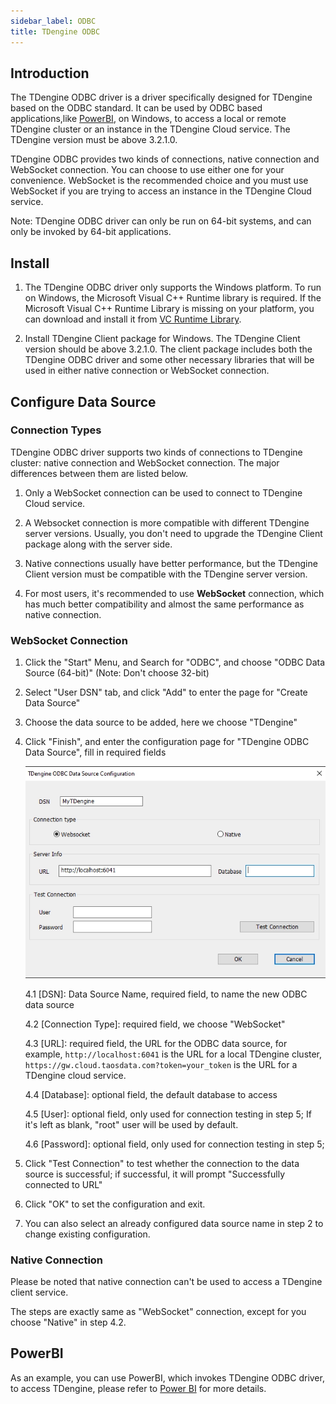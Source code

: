 ```yaml
---
sidebar_label: ODBC
title: TDengine ODBC
---
```


## Introduction

The TDengine ODBC driver is a driver specifically designed for TDengine based on the ODBC standard. It can be used by ODBC based applications,like [PowerBI](https://powerbi.microsoft.com), on Windows, to access a local or remote TDengine cluster or an instance in the TDengine Cloud service. The TDengine version must be above 3.2.1.0.

TDengine ODBC provides two kinds of connections, native connection and WebSocket connection. You can choose to use either one for your convenience. WebSocket is the recommended choice and you must use WebSocket if you are trying to access an instance in the TDengine Cloud service.

Note: TDengine ODBC driver can only be run on 64-bit systems, and can only be invoked by 64-bit applications.

## Install

1. The TDengine ODBC driver only supports the Windows platform. To run on Windows, the Microsoft Visual C++ Runtime library is required. If the Microsoft Visual C++ Runtime Library is missing on your platform, you can download and install it from [VC Runtime Library](https://learn.microsoft.com/en-us/cpp/windows/latest-supported-vc-redist?view=msvc-170).

2. Install TDengine Client package for Windows. The TDengine Client version should be above 3.2.1.0. The client package includes both the TDengine ODBC driver and some other necessary libraries that will be used in either native connection or WebSocket connection.

## Configure Data Source

### Connection Types

TDengine ODBC driver supports two kinds of connections to TDengine cluster: native connection and WebSocket connection. The major differences between them are listed below.

1. Only a WebSocket connection can be used to connect to TDengine Cloud service.

2. A Websocket connection is more compatible with different TDengine server versions. Usually, you don't need to upgrade the TDengine Client package along with the server side.

3. Native connections usually have better performance, but the TDengine Client version must be compatible with the TDengine server version.

4. For most users, it's recommended to use **WebSocket** connection, which has much better compatibility and almost the same performance as native connection.

### WebSocket Connection

1. Click the "Start" Menu, and Search for "ODBC", and choose "ODBC Data Source (64-bit)" (Note: Don't choose 32-bit)

2. Select "User DSN" tab, and click "Add" to enter the page for "Create Data Source"

3. Choose the data source to be added, here we choose "TDengine"

4. Click "Finish", and enter the configuration page for "TDengine ODBC Data Source", fill in required fields

    ![ODBC websocket connection config](./assets/odbc-ws-config-en.webp)

    4.1 [DSN]: Data Source Name, required field, to name the new ODBC data source

    4.2 [Connection Type]: required field, we choose "WebSocket"

    4.3 [URL]: required field, the URL for the ODBC data source, for example, `http://localhost:6041` is the URL for a local TDengine cluster, `https://gw.cloud.taosdata.com?token=your_token` is the URL for a TDengine cloud service.

    4.4 [Database]: optional field, the default database to access

    4.5 [User]: optional field, only used for connection testing in step 5; If it's left as blank, "root" user will be used by default.

    4.6 [Password]: optional field, only used for connection testing in step 5;

5. Click "Test Connection" to test whether the connection to the data source is successful; if successful, it will prompt "Successfully connected to URL"

6. Click "OK" to set the configuration and exit.

7. You can also select an already configured data source name in step 2 to change existing configuration.

### Native Connection

Please be noted that native connection can't be used to access a TDengine client service.

The steps are exactly same as "WebSocket" connection, except for you choose "Native" in step 4.2.

## PowerBI

As an example, you can use PowerBI, which invokes TDengine ODBC driver, to access TDengine, please refer to [Power BI](../../../tools/powerbi) for more details.
